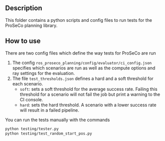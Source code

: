 ## Description

This folder contains a python scripts and config files to run tests for the ProSeCo planning library.

## How to use

There are two config files which define the way tests for ProSeCo are run

1. The config `ros_proseco_planning/config/evaluator/ci_config.json` specifies which scenarios are run
   as well as the compute options and ray settings for the evaluation.
2. The file `test_thresholds.json` defines a hard and a soft threshold for each scenario.
   - `soft`: sets a soft threshold for the average success rate.
     Failing this threshold for a scenario will not fail the job but print a warning to the CI console.
   - `hard`: sets the hard threshold. A scenario with a lower success rate will result in a failed pipeline.

You can run the tests manually with the commands

```bash
python testing/tester.py
python testing/test_random_start_pos.py
```
